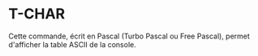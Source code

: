# T-CHAR
Cette commande, écrit en Pascal (Turbo Pascal ou Free Pascal), permet d'afficher la table ASCII de la console.
